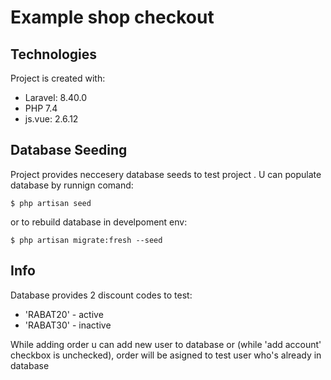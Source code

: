 
# Example shop checkout

## Technologies
Project is created with:
* Laravel: 8.40.0
*  PHP 7.4
* js.vue: 2.6.12

## Database Seeding

Project provides neccesery database seeds to test project . U can populate database by runnign comand:
```
$ php artisan seed
```
or to rebuild database in develpoment env:
```
$ php artisan migrate:fresh --seed
````
## Info

Database provides 2 discount codes to test:
* 'RABAT20' - active
* 'RABAT30' - inactive

While adding order u can add new user to database or (while 'add account' checkbox is unchecked), order will be asigned to test user who's already in database
